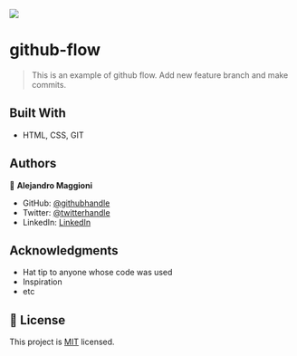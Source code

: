 ![](https://img.shields.io/badge/Microverse-blueviolet)

# github-flow

> This is an example of github flow. Add new feature branch and make commits.


## Built With

- HTML, CSS, GIT


## Authors

👤 **Alejandro Maggioni**

- GitHub: [@githubhandle](https://github.com/alex1779/)
- Twitter: [@twitterhandle](https://twitter.com/alex1779)
- LinkedIn: [LinkedIn](https://www.linkedin.com/in/alejandro-maggioni-086678b5/)


## Acknowledgments

- Hat tip to anyone whose code was used
- Inspiration
- etc

## 📝 License

This project is [MIT](./LICENSE) licensed.